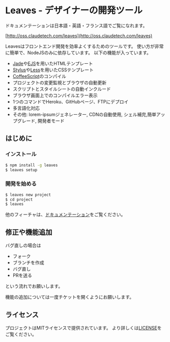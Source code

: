 # Leaves - デザイナーの開発ツール

ドキュメンテーションは日本語・英語・フランス語でご覧になれます。

[http://oss.claudetech.com/leaves](http://oss.claudetech.com/leaves)

Leavesはフロントエンド開発を効率よくするためのツールです。
使い方が非常に簡単で、NodeJSのみに依存しています。
以下の機能が入っています。

* [Jade](http://jade-lang.com/)や[EJS](https://github.com/RandomEtc/ejs-locals)を用いたHTMLテンプレート
* [Stylus](http://learnboost.github.io/stylus/)や[Less](http://lesscss.org/)を用いたCSSテンプレート
* [CoffeeScript](http://coffeescript.org/)のコンパイル
* プロジェクトの変更監視とブラウザの自動更新
* スクリプトとスタイルシートの自動インクルード
* ブラウザ画面上でのコンパイルエラー表示
* 1つのコマンドでHeroku、GitHubページ、FTPにデプロイ
* 多言語化対応
* その他: lorem-ipsumジェネレーター, CDNの自動使用, シェル補完,簡単アップグレード, 開発者モード

## はじめに

### インストール

```sh
$ npm install -g leaves
$ leaves setup
```

### 開発を始める


```sh
$ leaves new project
$ cd project
$ leaves
```

他のフィーチャは、[ドキュメンテーション](http://oss.claudetech.com/leaves)をご覧ください。

## 修正や機能追加

バグ直しの場合は

* フォーク
* ブランチを作成
* バグ直し
* PRを送る

という流れでお願いします。

機能の追加については一度チケットを開くようにお願いします。

## ライセンス

プロジェクトはMITライセンスで提供されています。
より詳しくは[LICENSE](./LICENSE)をご覧ください。
